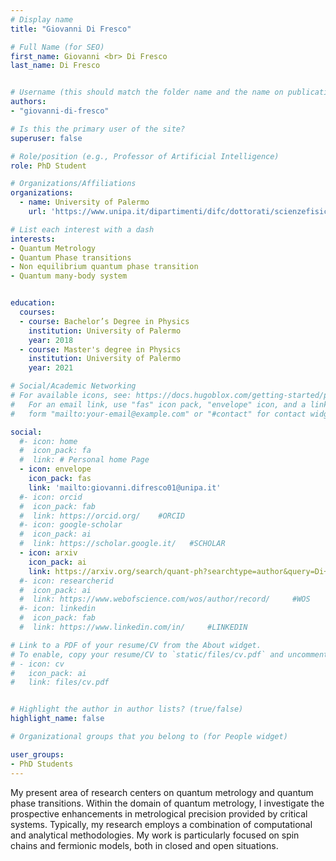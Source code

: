 ```yaml
---
# Display name
title: "Giovanni Di Fresco"

# Full Name (for SEO)
first_name: Giovanni <br> Di Fresco
last_name: Di Fresco


# Username (this should match the folder name and the name on publications)
authors:
- "giovanni-di-fresco"

# Is this the primary user of the site?
superuser: false

# Role/position (e.g., Professor of Artificial Intelligence)
role: PhD Student

# Organizations/Affiliations
organizations:
  - name: University of Palermo
    url: 'https://www.unipa.it/dipartimenti/difc/dottorati/scienzefisicheechimiche/en/phd-students/'

# List each interest with a dash
interests:
- Quantum Metrology 
- Quantum Phase transitions
- Non equilibrium quantum phase transition
- Quantum many-body system


education:
  courses:
  - course: Bachelor’s Degree in Physics
    institution: University of Palermo
    year: 2018
  - course: Master's degree in Physics
    institution: University of Palermo
    year: 2021

# Social/Academic Networking
# For available icons, see: https://docs.hugoblox.com/getting-started/page-builder/#icons
#   For an email link, use "fas" icon pack, "envelope" icon, and a link in the
#   form "mailto:your-email@example.com" or "#contact" for contact widget.

social:
  #- icon: home
  #  icon_pack: fa
  #  link: # Personal home Page
  - icon: envelope
    icon_pack: fas
    link: 'mailto:giovanni.difresco01@unipa.it'
  #- icon: orcid
  #  icon_pack: fab
  #  link: https://orcid.org/    #ORCID
  #- icon: google-scholar 
  #  icon_pack: ai
  #  link: https://scholar.google.it/   #SCHOLAR
  - icon: arxiv
    icon_pack: ai
    link: https://arxiv.org/search/quant-ph?searchtype=author&query=Di+Fresco,+G
  #- icon: researcherid
  #  icon_pack: ai
  #  link: https://www.webofscience.com/wos/author/record/     #WOS
  #- icon: linkedin
  #  icon_pack: fab
  #  link: https://www.linkedin.com/in/     #LINKEDIN

# Link to a PDF of your resume/CV from the About widget.
# To enable, copy your resume/CV to `static/files/cv.pdf` and uncomment the lines below.
# - icon: cv
#   icon_pack: ai
#   link: files/cv.pdf


# Highlight the author in author lists? (true/false)
highlight_name: false

# Organizational groups that you belong to (for People widget)

user_groups:
- PhD Students
---
```

My present area of research centers on quantum metrology and quantum phase transitions. Within the domain of quantum metrology, I investigate the prospective enhancements in metrological precision provided by critical systems. Typically, my research employs a combination of computational and analytical methodologies. My work is particularly focused on spin chains and fermionic models, both in closed and open situations.